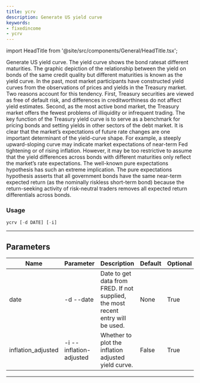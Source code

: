 ```yaml
---
title: ycrv
description: Generate US yield curve
keywords:
- fixedincome
- ycrv
---
```


import HeadTitle from '@site/src/components/General/HeadTitle.tsx';

<HeadTitle title="fixedincome /ycrv - Reference | OpenBB Terminal Docs" />

Generate US yield curve. The yield curve shows the bond ratesat different maturities. The graphic depiction of the relationship between the yield on bonds of the same credit quality but different maturities is known as the yield curve. In the past, most market participants have constructed yield curves from the observations of prices and yields in the Treasury market. Two reasons account for this tendency. First, Treasury securities are viewed as free of default risk, and differences in creditworthiness do not affect yield estimates. Second, as the most active bond market, the Treasury market offers the fewest problems of illiquidity or infrequent trading. The key function of the Treasury yield curve is to serve as a benchmark for pricing bonds and setting yields in other sectors of the debt market. It is clear that the market’s expectations of future rate changes are one important determinant of the yield-curve shape. For example, a steeply upward-sloping curve may indicate market expectations of near-term Fed tightening or of rising inflation. However, it may be too restrictive to assume that the yield differences across bonds with different maturities only reflect the market’s rate expectations. The well-known pure expectations hypothesis has such an extreme implication. The pure expectations hypothesis asserts that all government bonds have the same near-term expected return (as the nominally riskless short-term bond) because the return-seeking activity of risk-neutral traders removes all expected return differentials across bonds.

### Usage

```python wordwrap
ycrv [-d DATE] [-i]
```

---

## Parameters

| Name | Parameter | Description | Default | Optional | Choices |
| ---- | --------- | ----------- | ------- | -------- | ------- |
| date | -d  --date | Date to get data from FRED. If not supplied, the most recent entry will be used. | None | True | None |
| inflation_adjusted | -i  --inflation-adjusted | Whether to plot the inflation adjusted yield curve. | False | True | None |

---
